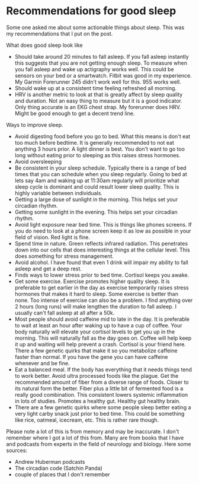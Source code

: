 # Recommendations for good sleep

Some one asked me about some actionable things about sleep. This was my recommendations that I put on the post.

What does good sleep look like

- Should take around 20 minutes to fall asleep. If you fall asleep instantly this suggests that you are not getting enough sleep. To measure when you fall asleep and wake up actigraphy works well. This could be sensors on your bed or a smartwatch. Fitbit was good in my experience. My Garmin Forerunner 245 didn't work well for this. 955 works well.
- Should wake up at a consistent time feeling refreshed all morning.
- HRV is another metric to look at that is greatly affect by sleep quality and duration. Not an easy thing to measure but it is a good indicator. Only thing accurate is an EKG chest strap. My forerunner does HRV. Might be good enough to get a decent trend line.

Ways to improve sleep.

- Avoid digesting food before you go to bed. What this means is don't eat too much before bedtime. It is generally recommended to not eat anything 3 hours prior. A light dinner is best. You don't want to go too long without eating prior to sleeping as this raises stress hormones.
- Avoid oversleeping
- Be consistent in your sleep schedule. Typically there is a range of bed times that you can schedule when you sleep regularly. Going to bed at lets say 4am and waking up at 11:30am regularly will prioritize what sleep cycle is dominant and could result lower sleep quality. This is highly variable between individuals.
- Getting a large dose of sunlight in the morning. This helps set your circadian rhythm.
- Getting some sunlight in the evening. This helps set your circadian rhythm.
- Avoid light exposure near bed time. This is things like phones screens. If you do need to look at a phone screen keep it as low as possible in your field of vision. Red light is fine.
- Spend time in nature. Green reflects infrared radiation. This penetrates down into our cells that does interesting things at the cellular level. This does something for stress management.
- Avoid alcohol. I have found that even 1 drink will impair my ability to fall asleep and get a deep rest.
- Finds ways to lower stress prior to bed time. Cortisol keeps you awake.
- Get some exercise. Exercise promotes higher quality sleep. It is preferable to get earlier in the day as exercise temporarily raises stress hormones that makes it hard to sleep. Some exercise is better than none. Too intense of exercise can also be a problem. I find anything over 2 hours (long runs) will make lengthen the duration to fall asleep. I usually can't fall asleep at all after a 50k.
- Most people should avoid caffeine mid to late in the day. It is preferable to wait at least an hour after waking up to have a cup of coffee. Your body naturally will elevate your cortisol levels to get you up in the morning. This will naturally fall as the day goes on. Coffee will help keep it up and waiting will help prevent a crash. Cortisol is your friend here. There a few genetic quirks that make it so you metabolize caffeine faster than normal. If you have the gene you can have caffeine whenever and be fine.
- Eat a balanced meal. If the body has everything that it needs things tend to work better. Avoid ultra processed foods like the plague. Get the recommended amount of fiber from a diverse range of foods. Closer to its natural form the better. Fiber plus a little bit of fermented food is a really good combination. This consistent lowers systemic inflammation in lots of studies. Promotes a healthy gut. Healthy gut healthy brain.
- There are a few genetic quirks where some people sleep better eating a very light carby snack just prior to bed time. This could be something like rice, oatmeal, icecream, etc. This is rather rare though.

Please note a lot of this is from memory and may be inaccurate. I don't remember where I got a lot of this from. Many are from books that I have and podcasts from experts in the field of neurology and biology. Here some sources:

- Andrew Huberman podcasts
- The circadian code (Satchin Panda)
- couple of places that I don't remember
